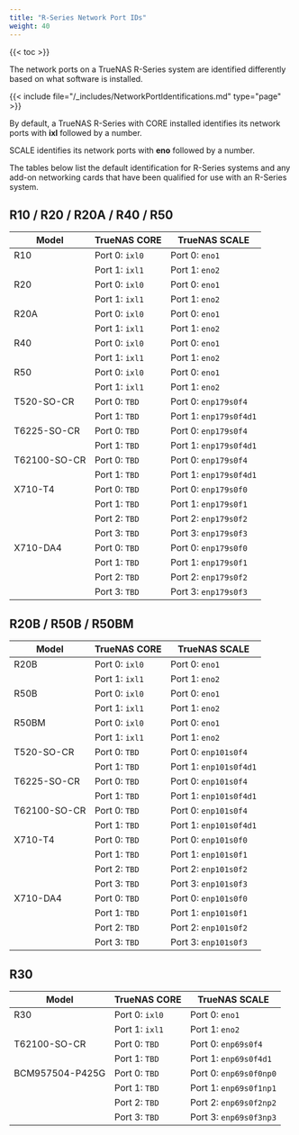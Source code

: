 ```yaml
---
title: "R-Series Network Port IDs"
weight: 40
---
```


{{< toc >}}

The network ports on a TrueNAS R-Series system are identified differently based on what software is installed.

{{< include file="/_includes/NetworkPortIdentifications.md" type="page" >}}

By default, a TrueNAS R-Series with CORE installed identifies its network ports with **ixl** followed by a number.

SCALE identifies its network ports with **eno** followed by a number.

The tables below list the default identification for R-Series systems and any add-on networking cards that have been qualified for use with an R-Series system.

## R10 / R20 / R20A / R40 / R50

| Model        | TrueNAS CORE   | TrueNAS SCALE          |
|--------------|----------------|------------------------|
| R10          | Port 0: `ixl0` | Port 0: `eno1`         |
|              | Port 1: `ixl1` | Port 1: `eno2`         |
| R20          | Port 0: `ixl0` | Port 0: `eno1`         |
|              | Port 1: `ixl1` | Port 1: `eno2`         |
| R20A         | Port 0: `ixl0` | Port 0: `eno1`         |
|              | Port 1: `ixl1` | Port 1: `eno2`         |
| R40          | Port 0: `ixl0` | Port 0: `eno1`         |
|              | Port 1: `ixl1` | Port 1: `eno2`         | 
| R50          | Port 0: `ixl0` | Port 0: `eno1`         |
|              | Port 1: `ixl1` | Port 1: `eno2`         |
| T520-SO-CR   | Port 0: `TBD`  | Port 0: `enp179s0f4`   |
|              | Port 1: `TBD`  | Port 1: `enp179s0f4d1` |
| T6225-SO-CR  | Port 0: `TBD`  | Port 0: `enp179s0f4`   |
|              | Port 1: `TBD`  | Port 1: `enp179s0f4d1` |
| T62100-SO-CR | Port 0: `TBD`  | Port 0: `enp179s0f4`   |
|              | Port 1: `TBD`  | Port 1: `enp179s0f4d1` |
| X710-T4      | Port 0: `TBD`  | Port 0: `enp179s0f0`   |
|              | Port 1: `TBD`  | Port 1: `enp179s0f1`   |
|              | Port 2: `TBD`  | Port 2: `enp179s0f2`   |
|              | Port 3: `TBD`  | Port 3: `enp179s0f3`   |
| X710-DA4     | Port 0: `TBD`  | Port 0: `enp179s0f0`   |
|              | Port 1: `TBD`  | Port 1: `enp179s0f1`   |
|              | Port 2: `TBD`  | Port 2: `enp179s0f2`   |
|              | Port 3: `TBD`  | Port 3: `enp179s0f3`   |

## R20B / R50B / R50BM

| Model        | TrueNAS CORE   | TrueNAS SCALE          |
|--------------|----------------|------------------------|
| R20B         | Port 0: `ixl0` | Port 0: `eno1`         |
|              | Port 1: `ixl1` | Port 1: `eno2`         |
| R50B         | Port 0: `ixl0` | Port 0: `eno1`         |
|              | Port 1: `ixl1` | Port 1: `eno2`         |
| R50BM        | Port 0: `ixl0` | Port 0: `eno1`         |
|              | Port 1: `ixl1` | Port 1: `eno2`         |
| T520-SO-CR   | Port 0: `TBD`  | Port 0: `enp101s0f4`   |
|              | Port 1: `TBD`  | Port 1: `enp101s0f4d1` |
| T6225-SO-CR  | Port 0: `TBD`  | Port 0: `enp101s0f4`   |
|              | Port 1: `TBD`  | Port 1: `enp101s0f4d1` |
| T62100-SO-CR | Port 0: `TBD`  | Port 0: `enp101s0f4`   |
|              | Port 1: `TBD`  | Port 1: `enp101s0f4d1` |
| X710-T4      | Port 0: `TBD`  | Port 0: `enp101s0f0`   |
|              | Port 1: `TBD`  | Port 1: `enp101s0f1`   |
|              | Port 2: `TBD`  | Port 2: `enp101s0f2`   |
|              | Port 3: `TBD`  | Port 3: `enp101s0f3`   |
| X710-DA4     | Port 0: `TBD`  | Port 0: `enp101s0f0`   |
|              | Port 1: `TBD`  | Port 1: `enp101s0f1`   |
|              | Port 2: `TBD`  | Port 2: `enp101s0f2`   |
|              | Port 3: `TBD`  | Port 3: `enp101s0f3`   |

## R30

| Model           | TrueNAS CORE   | TrueNAS SCALE          |
|-----------------|----------------|------------------------|
| R30             | Port 0: `ixl0` | Port 0: `eno1`         |
|                 | Port 1: `ixl1` | Port 1: `eno2`         |
| T62100-SO-CR    | Port 0: `TBD`  | Port 0: `enp69s0f4`    |
|                 | Port 1: `TBD`  | Port 1: `enp69s0f4d1`  |
| BCM957504-P425G | Port 0: `TBD`  | Port 0: `enp69s0f0np0` |
|                 | Port 1: `TBD`  | Port 1: `enp69s0f1np1` |
|                 | Port 2: `TBD`  | Port 2: `enp69s0f2np2` |
|                 | Port 3: `TBD`  | Port 3: `enp69s0f3np3` |